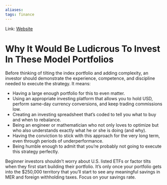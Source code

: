```yaml
---
aliases:
tags: finance
---
```

Link: [Website](https://boomerandecho.com/why-it-would-be-ludicrous-to-invest-in-these-model-portfolios/)

# Why It Would Be Ludicrous To Invest In These Model Portfolios
Before thinking of tilting the index portfolio and adding complexity, an investor should demonstrate the experience, competence, and discipline needed to execute the strategy. It means:
-   Having a large enough portfolio for this to even matter. 
-   Using an appropriate investing platform that allows you to hold USD, perform same-day currency conversions, and keep trading commissions low. 
-   Creating an investing spreadsheet that’s coded to tell you what to buy and when to rebalance.
-   Being an engineer or mathematician who not only loves to optimize but who also understands exactly what he or she is doing (and why).
-   Having the conviction to stick with this approach for the very long term, even through periods of underperformance.
-   Being humble enough to admit that you’re probably not going to execute this strategy perfectly.

Beginner investors shouldn’t worry about U.S. listed ETFs or factor tilts when they first start building their portfolio. It’s only once your portfolio gets into the $250,000 territory that you’ll start to see any meaningful savings in MER and foreign withholding taxes. Focus on your savings rate.